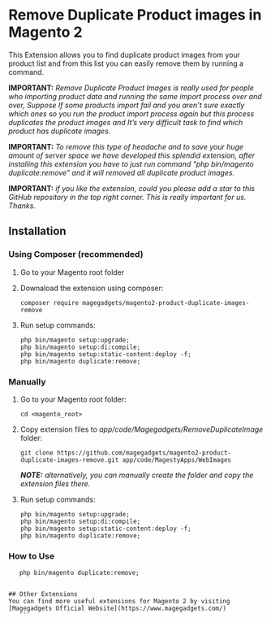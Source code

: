 # Remove Duplicate Product images in Magento 2

This Extension allows you to find duplicate product images from your product list and from this list you can easily remove them by running a command.


**IMPORTANT:** *Remove Duplicate Product Images is really used for people who importing product data and running the same import process over and over, Suppose If some products import fail and you aren’t sure exactly which ones so you run the product import process again but this process duplicates the product images and It’s very difficult task to find which product has duplicate images.*

**IMPORTANT:** *To remove this type of headache and to save your huge amount of server space we have developed this splendid extension, after installing this extension you have to just run command "php bin/magento duplicate:remove" and it will removed all duplicate product images.*

**IMPORTANT:** *if you like the extension, could you please add a star to this GitHub repository in the top right corner. This is really important for us. Thanks.*

## Installation

### Using Composer (recommended)
1) Go to your Magento root folder
2) Downaload the extension using composer:
    ```
    composer require magegadgets/magento2-product-duplicate-images-remove
    ```
3) Run setup commands:

    ```
    php bin/magento setup:upgrade;
    php bin/magento setup:di:compile;
    php bin/magento setup:static-content:deploy -f;
    php bin/magento duplicate:remove;
    ```
   
### Manually
1) Go to your Magento root folder:
    
    ```
    cd <magento_root>
    ```
   
2) Copy extension files to *app/code/Magegadgets/RemoveDuplicateImage* folder:
    ```
    git clone https://github.com/magegadgets/magento2-product-duplicate-images-remove.git app/code/MagestyApps/WebImages
    ```
    ***NOTE:*** *alternatively, you can manually create the folder and copy the extension files there.*
    
3) Run setup commands:

    ```
    php bin/magento setup:upgrade;
    php bin/magento setup:di:compile;
    php bin/magento setup:static-content:deploy -f;
    php bin/magento duplicate:remove;
    
### How to Use

 ```
    php bin/magento duplicate:remove;


## Other Extensions
You can find more useful extensions for Magento 2 by visiting [Magegadgets Official Website](https://www.magegadgets.com/)
    ```
